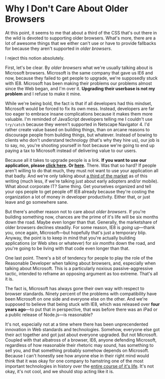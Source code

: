 # Why I Don't Care About Older Browsers

At this point, it seems to me that about a third of the CSS that's out there in the wild is devoted to supporting older browsers. What's more, there are a lot of awesome things that we either can't use or have to provide fallbacks for because they aren't supported in *older browsers*.

I reject this notion absolutely.

First, let's be clear. By *older browsers* what we're usually talking about is Microsoft browsers. Microsoft is the same company that gave us IE6 and now, because they failed to get people to upgrade, we're supposedly stuck with IE8. Microsoft has been making their problems our problems almost since the Web began, and I'm over it. **Upgrading their userbase is not my problem** and I refuse to make it mine.

While we're being bold, the fact is that if all developers had this mindset, Microsoft would be forced to fix its own mess. Instead, developers are far too eager to embrace insane complications because it makes them more valuable. I'm reminded of JavaScript developers telling me I couldn't use `try/catch` because they weren't supported in Netscape Navigator 4. I'd rather create value based on building things, than on arcane reasons to discourage people from building things, but whatever. Instead of bowing to clients who don't understand technology (that's why they hire us), our job is to say, no, you're shooting yourself in foot because we're going to end up paying a tax to Microsoft instead of delivering value to our users.

Because all it takes to upgrade people is a link. **If you want to use our application, please [click here][chrome]. Or [here][firefox].** There. Was that so hard? If people aren't willing to do that much, they must not want to use your application all that badly. And we're only talking about [a third of the market][share] as of this writing (much less, if we're talking just about early adopters and/or mobile). What about corporate IT? Same thing. Get yourselves organized and tell your ops people to get people off IE8 already because they're costing the organization a lot of money in developer productivity. Either that, or just leave and go somewhere sane.

But there's another reason not to care about *older browsers*. If you're building something now, chances are the prime of it's life will be six months down the road. Maybe even longer than that. Generally, the marketshare of older browsers declines steadily. For some reason, IE8 is *going up*&mdash;thank you, once again, Microsoft&mdash;but hopefully that's just a temporary blip. Anyway, the point is to keep in mind that you're actually building applications (or Web sites or whatever) for *six months* down the road, and you're going to be living with that code even longer than that.

One last point. There's a bit of tendency for people to play the role of the Reasonable Developer when talking about browsers, and, especially when talking about Microsoft. This is a particularly noxious passive-aggressive tactic, intended to reframe an opposing argument as too extreme. That's all it is. 

The fact is, Microsoft has always gone their own way with respect to browser standards. Ninety percent of the problems with compatibility have been Microsoft on one side and everyone else on the other. And we're supposed to believe that being stuck with IE8, which was released over **four years ago**&mdash;to put that in perspective, that was before there was an iPad or a public release of Node.js&mdash;is reasonable? 

It's not, especially not at a time where there has been unprecendented innovation in Web standards and technologies. Somehow, everyone else got their act together and got just about everyone upgraded. But not Microsoft. Coupled with that albatross of a browser, IE6, anyone defending Microsoft, regardless of how reasonable their rhetoric may sound, has something to sell you, and that something probably somehow depends on Microsoft. Because I can't honestly see how anyone else in their right mind would think that it was okay for one company to hamstring one of the most important technologies in history over the [entire course of it's life][blackbird]. It's not okay, it's not cool, and we should stop acting like it is.

[chrome]:https://www.google.com/intl/en/chrome/browser/
[firefox]:http://www.mozilla.org/en-US/firefox/new/
[share]:http://thenextweb.com/insider/2013/08/01/ie9-falls-below-10-market-share-firefox-hits-50-month-low-and-chrome-again-gains-the-most/
[blackbird]:http://en.wikipedia.org/wiki/Blackbird_(online_platform)

